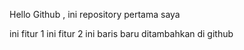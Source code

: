 Hello Github , ini repository pertama saya

ini fitur 1
ini fitur 2
ini baris baru ditambahkan di github
